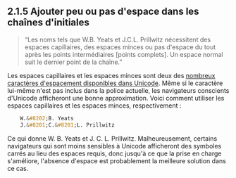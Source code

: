 ## 2.1.5 Ajouter peu ou pas d'espace dans les chaînes d'initiales

>  “Les noms tels que W.B. Yeats et J.C.L. Prillwitz nécessitent des espaces capillaires, des espaces minces ou pas d'espace du tout après les points intermédiaires [points complets]. Un espace normal suit le dernier point de la chaîne.”

Les espaces capillaires et les espaces minces sont deux des [nombreux caractères d'espacement disponibles dans Unicode](http://www.alanwood.net/unicode/general_punctuation.html). Même si le caractère lui-même n'est pas inclus dans la police actuelle, les navigateurs conscients d'Unicode afficheront une bonne approximation. Voici comment utiliser les espaces capillaires et les espaces minces, respectivement :

```css
    W.&#8202;B. Yeats
    J.&#8201;C.&#8201;L. Prillwitz
```

Ce qui donne W. B. Yeats et J. C. L. Prillwitz. Malheureusement, certains navigateurs qui sont moins sensibles à Unicode afficheront des symboles carrés au lieu des espaces requis, donc jusqu'à ce que la prise en charge s'améliore, l'absence d'espace est probablement la meilleure solution dans ce cas.
